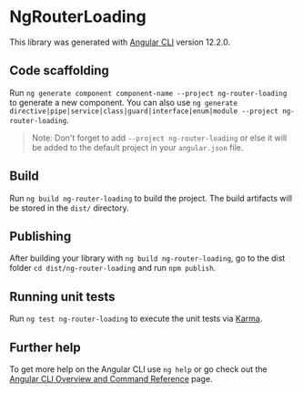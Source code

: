 # NgRouterLoading

This library was generated with [Angular CLI](https://github.com/angular/angular-cli) version 12.2.0.

## Code scaffolding

Run `ng generate component component-name --project ng-router-loading` to generate a new component. You can also use `ng generate directive|pipe|service|class|guard|interface|enum|module --project ng-router-loading`.
> Note: Don't forget to add `--project ng-router-loading` or else it will be added to the default project in your `angular.json` file. 

## Build

Run `ng build ng-router-loading` to build the project. The build artifacts will be stored in the `dist/` directory.

## Publishing

After building your library with `ng build ng-router-loading`, go to the dist folder `cd dist/ng-router-loading` and run `npm publish`.

## Running unit tests

Run `ng test ng-router-loading` to execute the unit tests via [Karma](https://karma-runner.github.io).

## Further help

To get more help on the Angular CLI use `ng help` or go check out the [Angular CLI Overview and Command Reference](https://angular.io/cli) page.
